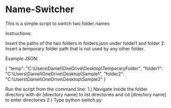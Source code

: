 # Name-Switcher
This is a simple script to switch two folder names

Instructions: 

Insert the paths of the two folders in folders.json under folder1 and folder 2. Insert a temporary folder path that is not used by any other folder. 

Example JSON: 

{
  "temp": "C:\\Users\\Daniel\\OneDrive\\Desktop\\TemporaryFolder",
  "folder1": "C:\\Users\\Daniel\\OneDrive\\Desktop\\Sample1",
  "folder2": "C:\\Users\\Daniel\\OneDrive\\Desktop\\Sample2"
}

Run the script from the command line:
1.) Navigate inside the folder directory with dir [directory name] to list directories and cd [directory name] to enter directories
2.) Type python switch.py 
